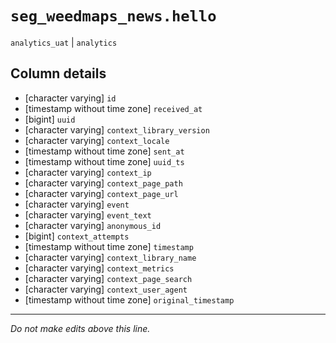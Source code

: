 # `seg_weedmaps_news.hello`
`analytics_uat` | `analytics`

## Column details
* [character varying] `id`
* [timestamp without time zone] `received_at`
* [bigint]    `uuid`
* [character varying] `context_library_version`
* [character varying] `context_locale`
* [timestamp without time zone] `sent_at`
* [timestamp without time zone] `uuid_ts`
* [character varying] `context_ip`
* [character varying] `context_page_path`
* [character varying] `context_page_url`
* [character varying] `event`
* [character varying] `event_text`
* [character varying] `anonymous_id`
* [bigint]    `context_attempts`
* [timestamp without time zone] `timestamp`
* [character varying] `context_library_name`
* [character varying] `context_metrics`
* [character varying] `context_page_search`
* [character varying] `context_user_agent`
* [timestamp without time zone] `original_timestamp`

-------------------------------------------------------------------------------
*Do not make edits above this line.*
